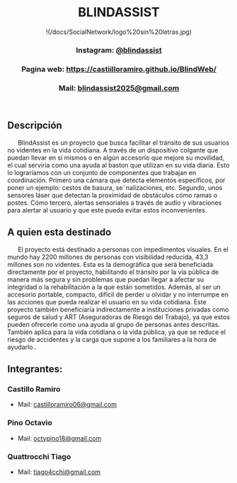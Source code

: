 <div align="center">

# BLINDASSIST

!(/docs/SocialNetwork/logo%20sin%20letras.jpg)

### Instagram: [@blindassist](https://www.instagram.com/blindassist/)

### Pagina web: https://castiilloramiro.github.io/BlindWeb/

### Mail: blindassist2025@gmail.com

&nbsp;

</div>

## Descripción
&nbsp;&nbsp;&nbsp;&nbsp;&nbsp;&nbsp;BlindAssist es un proyecto que busca facilitar el tránsito de sus usuarios no videntes en la vida cotidiana. A través de un dispositivo colgante que puedan llevar en sí mismos o en algún accesorio que mejore su movilidad, el cual serviria como una ayuda al baston que utilizan en su vida diaria. Esto lo lograríamos con un conjunto de componentes que trabajan en coordinación. Primero una cámara que detecta elementos específicos, por poner un ejemplo: cestos de basura, se˜nalizaciones, etc. Segundo, unos sensores láser que detectan la proximidad de obstáculos cómo ramas o postes. Cómo tercero, alertas sensoriales a través de audio y vibraciones para
alertar al usuario y que este pueda evitar estos inconvenientes.<br>

## A quien esta destinado
&nbsp;&nbsp;&nbsp;&nbsp;&nbsp;&nbsp;El proyecto está destinado a personas con impedimentos visuales. En el mundo hay 2200 millones de personas con visibilidad reducida, 43,3 millones son no videntes. Esta es la demográfica que será beneficiada directamente por el proyecto, habilitando el tránsito
por la vía pública de manera más segura y sin problemas que puedan llegar a afectar
su integridad o la rehabilitación a la que están sometidos. Además, al ser un accesorio
portable, compacto, difícil de perder u olvidar y no interrumpe en las acciones que pueda realizar el usuario en su vida cotidiana. Este proyecto también beneficiaría indirectamente a instituciones privadas como seguros de salud y ART (Aseguradoras de Riesgo del Trabajo), ya que estos pueden ofrecerle como una ayuda al grupo de personas antes descritas. También aplica para la vida cotidiana o la vida pública, ya que se reduce el riesgo de accidentes y la carga que supone a los familiares a la hora de ayudarlo..<br>

## Integrantes:
<div align="center">

</div>

### Castillo Ramiro

- Mail: castilloramiro06@gmail.com

### Pino Octavio

- Mail: octypino18@gmail.com

### Quattrocchi Tiago

- Mail: tiago4cchi@gmail.com


